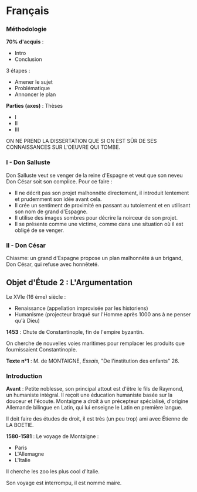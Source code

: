 # Français

### Méthodologie

**70% d'acquis** :

- Intro
- Conclusion

3 étapes :

- Amener le sujet
- Problématique
- Annoncer le plan

**Parties (axes)** : Thèses

- I
- II
- III

ON NE PREND LA DISSERTATION QUE SI ON EST SÛR DE SES CONNAISSANCES SUR L'OEUVRE QUI TOMBE.

### I - Don Salluste

Don Salluste veut se venger de la reine d'Espagne et veut que son neveu Don César soit son complice. Pour ce faire :

- Il ne décrit pas son projet malhonnête directement, il introduit lentement et prudemment son idée avant cela.
- Il crée un sentiment de proximité en passant au tutoiement et en utilisant son nom de grand d'Espagne.
- Il utilise des images sombres pour décrire la noirceur de son projet.
- Il se présente comme une victime, comme dans une situation où il est obligé de se venger.

### II - Don César

Chiasme: un grand d'Espagne propose un plan malhonnête à un brigand, Don César, qui refuse avec honnêteté.

## Objet d'Étude 2 : L'Argumentation

Le XVIe (16 ème) siècle :

- Renaissance (appellation improvisée par les historiens)
- Humanisme (projecteur braqué sur l'Homme après 1000 ans à ne penser qu'à Dieu)

**1453** : Chute de Constantinople, fin de l'empire byzantin.

On cherche de nouvelles voies maritimes pour remplacer les produits que fournissaient Constantinople.

**Texte n°1** : M. de MONTAIGNE, _Essais_, "De l'institution des enfants" 26.

### Introduction

**Avant** : Petite noblesse, son principal attout est d'être le fils de Raymond, un humaniste intégral. Il reçoit une éducation humaniste basée sur la douceur et l'écoute. Montaigne a droit à un précepteur spécialisé, d'origine Allemande bilingue en Latin, qui lui enseigne le Latin en première langue.

Il doit faire des études de droit, il est très (un peu trop) ami avec Étienne de LA BOETIE.

**1580-1581** : Le voyage de Montaigne :

- Paris
- L'Allemagne
- L'Italie

Il cherche les zoo les plus cool d'Italie.

Son voyage est interrompu, il est nommé maire.


